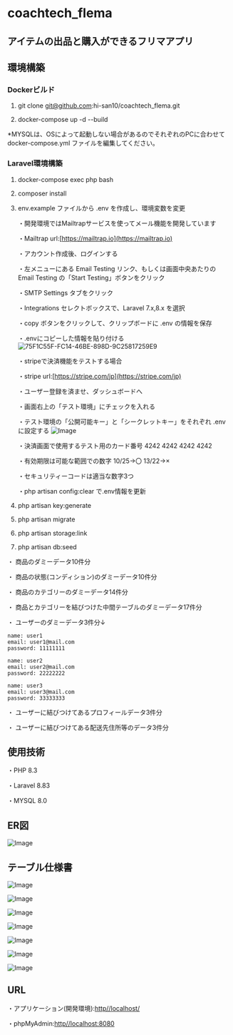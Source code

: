# coachtech_flema

## アイテムの出品と購入ができるフリマアプリ

## 環境構築

### Dockerビルド

1. git clone git@github.com:hi-san10/coachtech_flema.git

2. docker-compose up -d --build

*MYSQLは、OSによって起動しない場合があるのでそれぞれのPCに合わせて docker-compose.yml ファイルを編集してください。

### Laravel環境構築

1. docker-compose exec php bash

2. composer install

3. env.example ファイルから .env を作成し、環境変数を変更

    ・開発環境ではMailtrapサービスを使ってメール機能を開発しています

    ・Mailtrap url:[https://mailtrap.io](https://mailtrap.io)

    ・アカウント作成後、ログインする

    ・左メニューにある Email Testing リンク、もしくは画面中央あたりの Email Testing の「Start Testing」ボタンをクリック

    ・SMTP Settings タブをクリック

    ・Integrations セレクトボックスで、Laravel 7.x,8.x を選択

    ・copy ボタンをクリックして、クリップボードに .env の情報を保存

    ・.envにコピーした情報を貼り付ける
        ![75F1C55F-FC14-46BE-898D-9C25817259E9](https://github.com/user-attachments/assets/571e1894-4346-4b98-883d-af7e577a743e)


    ・stripeで決済機能をテストする場合

    ・stripe url:[https://stripe.com/jp](https://stripe.com/jp)

    ・ユーザー登録を済ませ、ダッシュボードへ

    ・画面右上の「テスト環境」にチェックを入れる

    ・テスト環境の「公開可能キー」と「シークレットキー」をそれぞれ .env に設定する
        ![Image](https://github.com/user-attachments/assets/b635f4c9-ae66-4868-937e-1e56ffcd278f)

    ・決済画面で使用するテスト用のカード番号 4242 4242 4242 4242

    ・有効期限は可能な範囲での数字 10/25->〇 13/22->×

    ・セキュリティーコードは適当な数字3つ

    ・php artisan config:clear で.env情報を更新


4. php artisan key:generate

5. php artisan migrate

6. php artisan storage:link

7. php artisan db:seed


・ 商品のダミーデータ10件分

・ 商品の状態(コンディション)のダミーデータ10件分

・ 商品のカテゴリーのダミーデータ14件分

・ 商品とカテゴリーを結びつけた中間テーブルのダミーデータ17件分

・ ユーザーのダミーデータ3件分↓

    name: user1
    email: user1@mail.com
    password: 11111111

    name: user2
    email: user2@mail.com
    password: 22222222

    name: user3
    email: user3@mail.com
    password: 33333333

・ ユーザーに結びつけてあるプロフィールデータ3件分

・ ユーザーに結びつけてある配送先住所等のデータ3件分

## 使用技術

・PHP 8.3

・Laravel 8.83

・MYSQL 8.0

## ER図

![Image](https://github.com/user-attachments/assets/94eb9545-7af8-44cd-8eb1-af65e80f28a0)

## テーブル仕様書
![Image](https://github.com/user-attachments/assets/f4395c14-6650-43fd-a1a6-efe420b14921)

![Image](https://github.com/user-attachments/assets/4e09a092-369c-44ee-bf44-d4ed715b6259)

![Image](https://github.com/user-attachments/assets/d7d13156-b32d-4eb5-b7dc-93408c3256e7)

![Image](https://github.com/user-attachments/assets/bb529ba1-1b98-44c4-ae50-abc6bae9b15c)

![Image](https://github.com/user-attachments/assets/3178cf4f-0999-4b5e-b2d3-487d01755437)

![Image](https://github.com/user-attachments/assets/d9483be6-d20a-4c14-bb55-155a8221215e)

![Image](https://github.com/user-attachments/assets/54565012-805c-4d53-af6e-385afd1ef3b0)

## URL

・アプリケーション(開発環境):[http//localhost/](http//localhost/)

・phpMyAdmin:[http//localhost:8080](http/localhost:8080)
